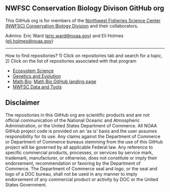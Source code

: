 ## NWFSC Conservation Biology Divison GitHub org

This GitHub org is for members of the [Northwest Fisheries Science Center (NWFSC) Conservation Biology Division](https://www.fisheries.noaa.gov/about/conservation-biology-division-northwest-fisheries-science-center) and their collaborators. 

Admins: Eric Ward (eric.ward@noaa.gov) and Eli Holmes (eli.holmes@noaa.gov)

<hr>

How to find repositories? 1) Click on repositories tab and search for a topic, 2) Click on the list of repositories associated with that program

  - [Ecosystem Science](https://www.fisheries.noaa.gov/west-coast/science-data/ecosystem-science-pacific-northwest)
  - [Genetics and Evolution](https://www.fisheries.noaa.gov/west-coast/science-data/genetics-and-evolution-pacific-northwest)
  - [Math Bio](https://www.fisheries.noaa.gov/west-coast/science-data/mathematical-biology-and-systems-monitoring-pacific-northwest): [Math Bio GitHub landing page](https://nwfsc-cb.github.io/nwfsc-math-bio/)
  - [NWFSC Data and Tools](https://www.fisheries.noaa.gov/west-coast/science-data/northwest-fisheries-science-center-data-products-and-tools)

## Disclaimer

The repositories in this GitHub org are scientific products and are not official communication of the National Oceanic and Atmospheric Administration, or the United States Department of Commerce. All NOAA GitHub project code is provided on an ‘as is’ basis and the user assumes responsibility for its use. Any claims against the Department of Commerce or Department of Commerce bureaus stemming from the use of this GitHub project will be governed by all applicable Federal law. Any reference to specific commercial products, processes, or services by service mark, trademark, manufacturer, or otherwise, does not constitute or imply their endorsement, recommendation or favoring by the Department of Commerce. The Department of Commerce seal and logo, or the seal and logo of a DOC bureau, shall not be used in any manner to imply endorsement of any commercial product or activity by DOC or the United States Government.
